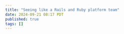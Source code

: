 ```yaml
---
title: "Seeing like a Rails and Ruby platform team"
date: 2024-09-21 08:17 PDT
published: true
tags: []
---
```




<blockquote markdown="1">



</blockquote>

